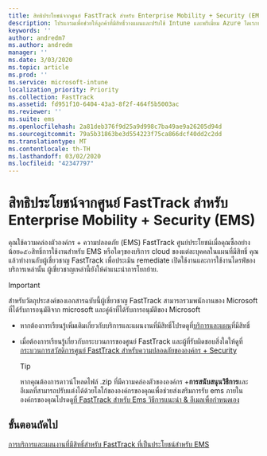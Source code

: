 ```yaml
---
title: สิทธิประโยชน์จากศูนย์ FastTrack สำหรับ Enterprise Mobility + Security (EMS)
description: โปรแกรมเพื่อช่วยให้ลูกค้าที่มีสิทธิ์วางแผนและปรับใช้ Intune และพรีเมี่ยม Azure ไดเรกทอรีที่ใช้งานอยู่
keywords: ''
author: andredm7
ms.author: andredm
manager: ''
ms.date: 3/03/2020
ms.topic: article
ms.prod: ''
ms.service: microsoft-intune
localization_priority: Priority
ms.collection: FastTrack
ms.assetid: fd951f10-6404-43a3-8f2f-464f5b5003ac
ms.reviewer: ''
ms.suite: ems
ms.openlocfilehash: 2a81deb376f9d25a9d998c7ba49ae9a26205d94d
ms.sourcegitcommit: 79a5b31863be3d554223f75ca866dcf40dd2c2dd
ms.translationtype: MT
ms.contentlocale: th-TH
ms.lasthandoff: 03/02/2020
ms.locfileid: "42347797"
---
```

# <a name="fasttrack-center-benefit-for-enterprise-mobility--security-ems"></a>สิทธิประโยชน์จากศูนย์ FastTrack สำหรับ Enterprise Mobility + Security (EMS)

คุณใช้ความคล่องตัวองค์กร + ความปลอดภัย (EMS) FastTrack ศูนย์ประโยชน์เมื่อคุณซื้ออย่างน้อย๑๕๐สิทธิ์การใช้งานสำหรับ EMS หรือใดๆของบริการ cloud ของแต่ละบุคคลในแผนที่มีสิทธิ์ คุณแล้วทำงานกับผู้เชี่ยวชาญ FastTrack เพื่อประเมิน remediate เปิดใช้งานและการใช้งานไดรฟ์ของบริการเหล่านั้น ผู้เชี่ยวชาญเหล่านี้ยังให้คำแนะนำการโยกย้าย. 

> [!IMPORTANT]
> สำหรับวัตถุประสงค์ของเอกสารฉบับนี้ผู้เชี่ยวชาญ FastTrack สามารถรวมพนักงานของ Microsoft ที่ได้รับการอนุมัติจาก microsoft และคู่ค้าที่ได้รับการอนุมัติของ Microsoft

- หากต้องการเรียนรู้เพิ่มเติมเกี่ยวกับบริการและแผนงานที่มีสิทธิ์โปรดดูที่[บริการและแผน](M365-eligible-services-and-plans.md)ที่มีสิทธิ์

- เมื่อต้องการเรียนรู้เกี่ยวกับกระบวนการของศูนย์ FastTrack และผู้ที่รับผิดชอบสิ่งใดให้ดูที่[กระบวนการสวัสดิการศูนย์ FastTrack สำหรับความปลอดภัยขององค์กร + Security](EMS-fasttrack-process.md)

    > [!TIP]
    > หากคุณต้องการดาวน์โหลดไฟล์ .zip ที่มีความคล่องตัวขององค์กร +**การสนับสนุนวิธีการ**และอีเมลที่สามารถปรับแต่งได้ด้วยโลโก้ขององค์กรของคุณเพื่อช่วยส่งเสริมการรับ ems ภายในองค์กรของคุณโปรดดู[ที่ FastTrack สำหรับ Ems วิธีการแนะนำ & อีเมลเพื่อกำหนดเอง](https://gallery.technet.microsoft.com/FastTrack-for-EMS-How-To-f170da4c)

## <a name="next-steps"></a>ขั้นตอนถัดไป

[การบริการและแผนงานที่มีสิทธิ์สำหรับ FastTrack ที่เป็นประโยชน์สำหรับ EMS](M365-eligible-services-and-plans.md)


